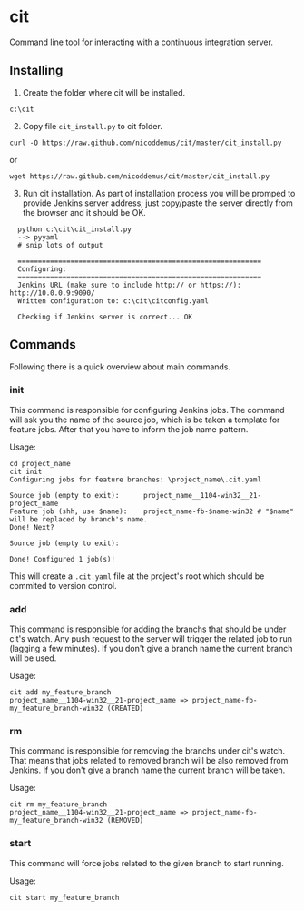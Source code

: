 # cit

Command line tool for interacting with a continuous integration server. 

## Installing

1. Create the folder where cit will be installed.

```
c:\cit
```


2. Copy file `cit_install.py` to cit folder.

```
curl -O https://raw.github.com/nicoddemus/cit/master/cit_install.py
```

or 

```
wget https://raw.github.com/nicoddemus/cit/master/cit_install.py
```

3. Run cit installation. As part of installation process you will be promped to provide Jenkins server address; just copy/paste the server directly from the browser and it should be OK.

```
  python c:\cit\cit_install.py
  --> pyyaml
  # snip lots of output

  ============================================================
  Configuring:
  ============================================================
  Jenkins URL (make sure to include http:// or https://): http://10.0.0.9:9090/
  Written configuration to: c:\cit\citconfig.yaml
  
  Checking if Jenkins server is correct... OK
```

## Commands

Following there is a quick overview about main commands.

### init

This command is responsible for configuring Jenkins jobs. The command will ask you the name of the source job, which is be taken a template for feature jobs. After that you have to inform the job name pattern.

Usage:

```
cd project_name
cit init
Configuring jobs for feature branches: \project_name\.cit.yaml

Source job (empty to exit):      project_name__1104-win32__21-project_name
Feature job (shh, use $name):    project_name-fb-$name-win32 # "$name" will be replaced by branch's name.
Done! Next?

Source job (empty to exit):

Done! Configured 1 job(s)!
```

This will create a `.cit.yaml` file at the project's root which should be commited to version control.

### add

This command is responsible for adding the branchs that should be under cit's watch. Any push request to the server will trigger the related job to run (lagging a few minutes).
If you don't give a branch name the current branch will be used.

Usage:

```
cit add my_feature_branch
project_name__1104-win32__21-project_name => project_name-fb-my_feature_branch-win32 (CREATED)
```

### rm

This command is responsible for removing the branchs under cit's watch. That means that jobs related to removed branch will be also removed from Jenkins.
If you don't give a branch name the current branch will be taken.

Usage:

```
cit rm my_feature_branch
project_name__1104-win32__21-project_name => project_name-fb-my_feature_branch-win32 (REMOVED)
```

### start

This command will force jobs related to the given branch to start running.

Usage:

```
cit start my_feature_branch
```
